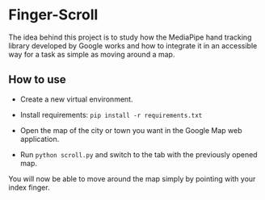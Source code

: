 # Finger-Scroll
The idea behind this project is to study how the MediaPipe hand tracking library developed by Google works and how to integrate it in an accessible way for a task as simple as moving around a map. 

## How to use

- Create a new virtual environment.

- Install requirements: ```pip install -r requirements.txt```

- Open the map of the city or town you want in the Google Map web application.

- Run ```python scroll.py``` and switch to the tab with the previously opened map.

You will now be able to move around the map simply by pointing with your index finger.
